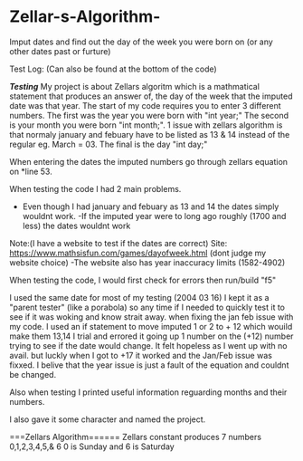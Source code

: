# Zellar-s-Algorithm-

Imput dates and find out the day of the week you were born on (or any other dates past or furture)

Test Log: (Can also be found at the bottom of the code)

_______Testing_______
My project is about Zellars algoritm which is a mathmatical statement that produces an answer of, the day of the week that 
the imputed date was that year.
The start of my code requires you to enter 3 different numbers. The first was the year you were born with "int year;"
The second is your month you were born "int month;". 1 issue with zellars algorithm is that
normaly january and febuary have to be listed
as 13 & 14 instead of the regular eg. March = 03. The final is the day "int day;"

When entering the dates the imputed numbers go through zellars equation on *line 53.

When testing the code I had 2 main problems.
- Even though I had january and febuary as 13 and 14 the dates simply wouldnt work.
-If the imputed year were to long ago roughly (1700 and less) the dates wouldnt work

Note:(I have a website to test if the dates are correct) Site: https://www.mathsisfun.com/games/dayofweek.html (dont judge my website choice)
-The website also has year inaccuracy limits (1582-4902)

When testing the code, I would first check for errors then run/build "f5"

I used the same date for most of my testing (2004 03 16) I kept it as a "parent tester" (like a porabola) 
so any time if I needed to quickly test it to see if it was woking and know strait away.
when fixing the jan feb issue with my code. I used an if statement to move imputed 1 or 2 to + 12 which wouild make them 13,14
I trial and errored it going up 1 number on the (+12) number trying to see if the date would change.
It felt hopeless as I went up with no avail. but luckly when I got to +17 it worked and the Jan/Feb issue was fixxed.
I belive that the year issue is just a fault of the equation and couldnt be changed.

Also when testing I printed useful information reguarding months and their numbers.

I also gave it some character and named the project. 

===Zellars Algorithm======
Zellars constant produces 7 numbers 
0,1,2,3,4,5,& 6
0 is Sunday and 6 is Saturday
